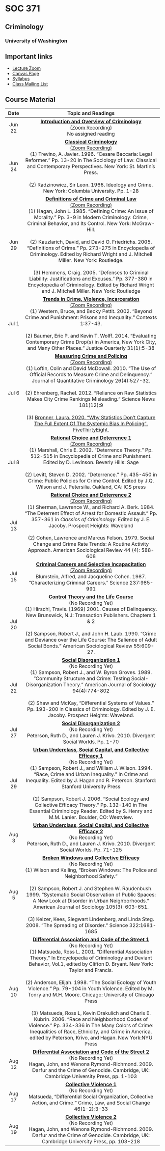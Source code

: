 
# SOC 371

## Criminology

### University of Washington

## Important links

  - [Lecture Zoom](https://washington.zoom.us/j/97380045367)
  - [Canvas Page](https://canvas.uw.edu/courses/1382874)
  - [Syllabus](docs/syllabus.html)
  - [Class Mailing List](soc371a_su20@uw.edu)

## Course Material

|  Date  |                                                                                                                                                                                                                                                                                                                                                                                                                      Topic and Readings                                                                                                                                                                                                                                                                                                                                                                                                                      |
| :----: | :----------------------------------------------------------------------------------------------------------------------------------------------------------------------------------------------------------------------------------------------------------------------------------------------------------------------------------------------------------------------------------------------------------------------------------------------------------------------------------------------------------------------------------------------------------------------------------------------------------------------------------------------------------------------------------------------------------------------------------------------------------------------------------------------------------------------------------------------------------: |
| Jun 22 |                                                                                                                                                                                                                                                                                               **[Introduction and Overview of Criminology](lectures/01_introduction/soc371_lecture_01_introduction.html)**<br>[(Zoom Recording)](https://washington.zoom.us/rec/share/wcAsKvLc7mZLZ8_CsGbEV7AgPY3OX6a81CVPr6UExEcpDwkCICvi2uIXhsQzTbV3)<br>No assigned reading                                                                                                                                                                                                                                                                                               |
| Jun 24 |                                                                                                                                                                       **[Classical Criminology](lectures/02_classical_school/soc371_lecture_02_classical_school.html)**<br>[(Zoom Recording)](https://washington.zoom.us/rec/share/yOxWFpPW9W5IUJX_qxrwBPAPIa7LT6a80yAfqaUKzDS6JWPp4EOiTDHYcNnR7Fc)<br>(1) Trevino, A. Javier. 1996. “Cesare Beccaria: Legal Reformer.” Pp. 13-20 in The Sociology of Law: Classical and Contemporary Perspectives. New York: St. Martin’s Press.<br><br>(2) Radzinowicz, Sir Leon. 1966. Ideology and Crime. New York: Columbia University. Pp. 1-28                                                                                                                                                                        |
| Jun 29 | **[Definitions of Crime and Criminal Law](lectures/03_crime_and_law/soc371_lecture_03_crime_and_law.html)**<br>[(Zoom Recording)](https://washington.zoom.us/rec/share/psx6A6nc2FxLGtLz7GiPd6QHXZi4T6a813RNr6YExU0M-Hb87GtL4xCBTX3vUHaK?startTime=1593447568000)<br>(1) Hagan, John L. 1985. “Defining Crime: An Issue of Morality.” Pp. 3-9 in Modern Criminology: Crime, Criminal Behavior, and Its Control. New York: McGraw-Hill.<br><br>(2) Kauzlarich, David, and David O. Friedrichs. 2005. “Definitions of Crime.” Pp. 273-275 in Encyclopedia of Criminology. Edited by Richard Wright and J. Mitchell Miller. New York: Routledge.<br><br>(3) Hemmens, Craig. 2005. “Defenses to Criminal Liability: Justifications and Excuses.” Pp. 377-380 in Encyclopedia of Criminology. Edited by Richard Wright and J. Mitchell Miller. New York: Routledge |
| Jul 1  |                                                                                                                                                              **[Trends in Crime, Violence, Incarceration](lectures/04_trends/soc371_lecture_04_trends.html)**<br>[(Zoom Recording)](https://washington.zoom.us/rec/share/wsp4AKHdxDJLUrfd0nvfQr8ED6bjT6a803VPqacOmBvTuxDBzX9g8bt9oA6XuNoj)<br>(1) Western, Bruce, and Becky Pettit. 2002. “Beyond Crime and Punishment: Prisons and Inequality.” Contexts 1:37-43.<br><br>(2) Baumer, Eric P. and Kevin T. Wolff. 2014. “Evaluating Contemporary Crime Drop(s) in America, New York City, and Many Other Places.” Justice Quarterly 31(1):5-38                                                                                                                                                               |
| Jul 6  |                                     **[Measuring Crime and Policing](lectures/05_measurement/soc371_lecture_05_measurement.html)**<br>[(Zoom Recording)](https://washington.zoom.us/rec/share/3dZkFLz2xltOfoXy1x_FQqwYQ5mieaa81SIdqfsLyU82OaxhvpZ3DcMFSyuwSVNR)<br>(1) Loftin, Colin and David McDowall. 2010. “The Use of Official Records to Measure Crime and Delinquency.” Journal of Quantitative Criminology 26(4):527-32.<br><br>(2) Ehrenberg, Rachel. 2012. “Reliance on Raw Statistics Makes City Crime Rankings Misleading.” Science News 181(12):9<br><br>(3) [Bronner, Laura. 2020. “Why Statistics Don’t Capture The Full Extent Of The Systemic Bias In Policing”. FiveThirtyEight.](https://fivethirtyeight.com/features/why-statistics-dont-capture-the-full-extent-of-the-systemic-bias-in-policing/)                                      |
| Jul 8  |                                                                                                                                                **[Rational Choice and Deterrence 1](lectures/06_deterrence/soc371_lecture_06_deterrence_1.html)**<br>[(Zoom Recording)](https://washington.zoom.us/rec/share/v9FOLbHJ3G5Ja6P9twKPGZceWY3UX6a803RL__EFzU83h9LKUVQc8wXtpZQEMwYZ)<br>(1) Marshall, Chris E. 2002. “Deterrence Theory.” Pp. 512-515 in Encyclopedia of Crime and Punishment. Edited by D. Levinson. Beverly Hills: Sage<br><br>(2) Levitt, Steven D. 2002. “Deterrence.” Pp. 435-450 in Crime: Public Policies for Crime Control. Edited by J.Q. Wilson and J. Petersilia. Oakland, CA: ICS press                                                                                                                                                |
| Jul 13 |                                                                                                                        **[Rational Choice and Deterrence 2](lectures/06_deterrence/soc371_lecture_06_deterrence_2.html)**<br>[(Zoom Recording)](https://washington.zoom.us/rec/share/5PJsPrTM3EpOZ4H1sxHPc_FwL4u1eaa8h3Ab-fNczRtqErOUTT9e3NwFTUxnZBR-)<br>(1) Sherman, Lawrence W., and Richard A. Berk. 1984. “The Deterrent Effect of Arrest for Domestic Assault.” Pp. 357-361 in *Classics of Criminology*. Edited by J. E. Jacoby. Prospect Heights: Waveland<br><br>(2) Cohen, Lawrence and Marcus Felson. 1979. Social Change and Crime Rate Trends: A Routine Activity Approach. American Sociological Review 44 (4): 588-608                                                                                                                        |
| Jul 15 |                                                                                                                                                                                                                                      **[Criminal Careers and Selective Incapacitation](lectures/07_careers_and_incarceration/soc371_lecture_07_careers_and_incarceration.html)**<br>[(Zoom Recording)](https://washington.zoom.us/rec/share/95J6cuD79iRIX6fM7F3zQaUjEIjkaaa81yFN_PQOmU8IWPb36VQ6zHVgBnHyo5yS)<br>Blumstein, Alfred, and Jacqueline Cohen. 1987. “Characterizing Criminal Careers.” Science 237:985-991                                                                                                                                                                                                                                       |
| Jul 20 |                                                                                                                                                                                                   **[Control Theory and the Life Course](lectures/08_control_and_lifecourse/soc371_lecture_08_control_and_lifecourse.html)**<br>(No Recording Yet)<br>(1) Hirschi, Travis. \[1969\] 2001. Causes of Delinquency. New Brunswick, N.J: Transaction Publishers. Chapters 1 & 2<br><br>(2) Sampson, Robert J., and John H. Laub. 1990. “Crime and Deviance over the Life Course: The Salience of Adult Social Bonds.” American Sociological Review 55:609-27.                                                                                                                                                                                                    |
| Jul 22 |                                                                                                                                                                                                                                  **[Social Disorganization 1]()**<br>(No Recording Yet)<br>(1) Sampson, Robert J., and W. Byron Groves. 1989. “Community Structure and Crime: Testing Social-Disorganization Theory.” American Journal of Sociology 94(4):774-802<br><br>(2) Shaw and McKay, “Differential Systems of Values.” Pp. 193-200 in Classics of Criminology. Edited by J. E. Jacoby. Prospect Heights: Waveland.                                                                                                                                                                                                                                   |
| Jul 27 |                                                                                                                                                                                                                                                                                                                                                          **[Social Disorganization 2]()**<br>(No Recording Yet)<br>Peterson, Ruth D., and Lauren J. Krivo. 2010. Divergent Social Worlds. Pp. 1-70                                                                                                                                                                                                                                                                                                                                                           |
| Jul 29 |                                                                                                                                                                                   **[Urban Underclass, Social Capital, and Collective Efficacy 1]()**<br>(No Recording Yet)<br>(1) Sampson, Robert J., and William J. Wilson. 1994. “Race, Crime and Urban Inequality.” In Crime and Inequality. Edited by J. Hagan and R. Peterson. Stanford: Stanford University Press<br><br>(2) Sampson, Robert J. 2006. “Social Ecology and Collective Efficacy Theory.” Pp. 132-140 in The Essential Criminology Reader. Edited by S. Henry and M.M. Lanier. Boulder, CO: Westview.                                                                                                                                                                                    |
| Aug 3  |                                                                                                                                                                                                                                                                                                                                        **[Urban Underclass, Social Capital, and Collective Efficacy 2]()**<br>(No Recording Yet)<br>Peterson, Ruth D., and Lauren J. Krivo. 2010. Divergent Social Worlds. Pp. 71-125                                                                                                                                                                                                                                                                                                                                        |
| Aug 5  |                                                                                                                                                                                 **[Broken Windows and Collective Efficacy]()**<br>(No Recording Yet)<br>(1) Wilson and Kelling, “Broken Windows: The Police and Neighborhood Safety.”<br><br>(2) Sampson, Robert J. and Stephen W. Raudenbush. 1999. “Systematic Social Observation of Public Spaces: A New Look at Disorder in Urban Neighborhoods.” American Journal of Sociology 105(3): 603-651.<br><br>(3) Keizer, Kees, Siegwart Lindenberg, and Linda Steg. 2008. “The Spreading of Disorder.” Science 322:1681- 1685                                                                                                                                                                                 |
| Aug 10 |                                                            **[Differential Association and Code of the Street 1]()**<br>(No Recording Yet)<br>(1) Matsueda, Ross L. 2001. “Differential Association Theory,” In Encyclopedia of Criminology and Deviant Behavior, Vol.1, edited by Clifton D. Bryant. New York: Taylor and Francis.<br><br>(2) Anderson, Elijah. 1998. “The Social Ecology of Youth Violence.” Pp. 79-104 in Youth Violence. Edited by M. Tonry and M.H. Moore. Chicago: University of Chicago Press<br><br>(3) Matsueda, Ross L, Kevin Drakulich and Charis E. Kubrin. 2006. “Race and Neighborhood Codes of Violence.” Pp. 334-336 in The Many Colors of Crime: Inequalities of Race, Ethnicity, and Crime in America, edited by Peterson, Krivo, and Hagan. New York:NYU Press                                                            |
| Aug 12 |                                                                                                                                                                                                                                                                                                                   **[Differential Association and Code of the Street 2]()**<br>(No Recording Yet)<br>Hagan, John, and Wenona Rymond-Richmond. 2009. Darfur and the Crime of Genocide. Cambridge, UK: Cambridge University Press, pp. 1-103                                                                                                                                                                                                                                                                                                                   |
| Aug 17 |                                                                                                                                                                                                                                                                                                                                        **[Collective Violence 1]()**<br>(No Recording Yet)<br>Matsueda, “Differential Social Organization, Collective Action, and Crime.” Crime, Law, and Social Change 46(1-2):3-33                                                                                                                                                                                                                                                                                                                                         |
| Aug 19 |                                                                                                                                                                                                                                                                                                                                **[Collective Violence 2]()**<br>(No Recording Yet)<br>Hagan, John, and Wenona Rymond-Richmond. 2009. Darfur and the Crime of Genocide. Cambridge, UK: Cambridge University Press, pp. 103-218                                                                                                                                                                                                                                                                                                                                |
